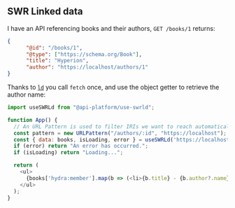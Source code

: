 ## SWR Linked data

I have an API referencing books and their authors, `GET /books/1` returns:

```json
{
      "@id": "/books/1",
      "@type": ["https://schema.org/Book"],
      "title": "Hyperion",
      "author": "https://localhost/authors/1"
}
```

Thanks to [`ld`](../ld/) you  call `fetch` once, and use the object getter to retrieve the author name: 

```javascript
import useSWRLd from "@api-platform/use-swrld";

function App() {
  // An URL Pattern is used to filter IRIs we want to reach automatically
  const pattern = new URLPattern("/authors/:id", "https://localhost");
  const { data: books, isLoading, error } = useSWRLd('https://localhost/books', pattern)
  if (error) return "An error has occurred.";
  if (isLoading) return "Loading...";

  return (
    <ul>
      {books['hydra:member'].map(b => (<li>{b.title} - {b.author?.name}</li>))}
    </ul>
  );
}
```

